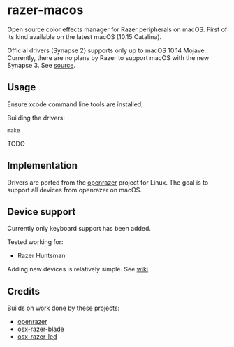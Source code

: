 # razer-macos

Open source color effects manager for Razer peripherals on macOS. First of its kind available on the latest macOS (10.15 Catalina).

Official drivers (Synapse 2) supports only up to macOS 10.14 Mojave. Currently, there are no plans by Razer to support macOS with the new Synapse 3.
See [source](https://support.razer.com/articles/1543762911).

## Usage

Ensure xcode command line tools are installed,

Building the drivers:

    make

TODO

## Implementation

Drivers are ported from the [openrazer](https://github.com/openrazer/openrazer) project for Linux.
The goal is to support all devices from openrazer on macOS.


## Device support

Currently only keyboard support has been added.

Tested working for:

* Razer Huntsman

Adding new devices is relatively simple. See [wiki](https://github.com/1kc/razer-macos/wiki).


## Credits

Builds on work done by these projects:

* [openrazer](https://github.com/openrazer/openrazer)
* [osx-razer-blade](https://github.com/kprinssu/osx-razer-blade)
* [osx-razer-led](https://github.com/dylanparker/osx-razer-led)
